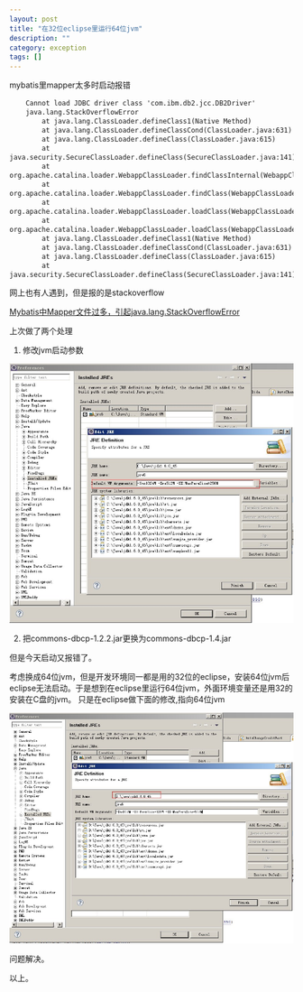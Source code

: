 ```yaml
---
layout: post
title: "在32位eclipse里运行64位jvm"
description: ""
category: exception
tags: []
---
```


mybatis里mapper太多时启动报错

		Cannot load JDBC driver class 'com.ibm.db2.jcc.DB2Driver'
		java.lang.StackOverflowError
		    at java.lang.ClassLoader.defineClass1(Native Method)
		    at java.lang.ClassLoader.defineClassCond(ClassLoader.java:631)
		    at java.lang.ClassLoader.defineClass(ClassLoader.java:615)
		    at java.security.SecureClassLoader.defineClass(SecureClassLoader.java:141)
		    at org.apache.catalina.loader.WebappClassLoader.findClassInternal(WebappClassLoader.java:1850)
		    at org.apache.catalina.loader.WebappClassLoader.findClass(WebappClassLoader.java:890)
		    at org.apache.catalina.loader.WebappClassLoader.loadClass(WebappClassLoader.java:1354)
		    at org.apache.catalina.loader.WebappClassLoader.loadClass(WebappClassLoader.java:1233)
		    at java.lang.ClassLoader.defineClass1(Native Method)
		    at java.lang.ClassLoader.defineClassCond(ClassLoader.java:631)
		    at java.lang.ClassLoader.defineClass(ClassLoader.java:615)
		    at java.security.SecureClassLoader.defineClass(SecureClassLoader.java:141)

网上也有人遇到，但是报的是stackoverflow

[Mybatis中Mapper文件过多，引起java.lang.StackOverflowError](http://www.dewen.net.cn/q/5558/Mybatis%E4%B8%ADMapper%E6%96%87%E4%BB%B6%E8%BF%87%E5%A4%9A%EF%BC%8C%E5%BC%95%E8%B5%B7java.lang.StackOverflowError)

上次做了两个处理

1. 修改jvm启动参数

<img src="/images/2016-09-09/eclipse.jpg"  width="800"/>

2. 把commons-dbcp-1.2.2.jar更换为commons-dbcp-1.4.jar

但是今天启动又报错了。

考虑换成64位jvm，但是开发环境同一都是用的32位的eclipse，安装64位jvm后eclipse无法启动。于是想到在eclipse里运行64位jvm，外面环境变量还是用32的安装在C盘的jvm。
只是在eclipse做下面的修改,指向64位jvm

<img src="/images/2016-09-09/eclipse2.jpg"  width="800"/>

问题解决。

以上。